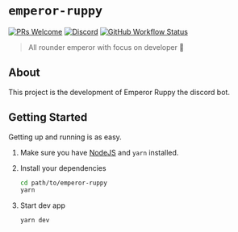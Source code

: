# `emperor-ruppy`

[![PRs Welcome](https://img.shields.io/badge/PRs-welcome-brightgreen.svg?style=flat-square)](http://makeapullrequest.com)
[![Discord](https://img.shields.io/discord/758271814153011201?style=flat-square&logo=discord&label=chat+and+discuss)](https://discord.gg/njSj2Nq "Developers Indonesia")
[![GitHub Workflow Status](https://img.shields.io/github/workflow/status/Ruppyio/emperor-ruppy/CI%20-%20Test%20Build%20%E2%9A%99%F0%9F%A4%96?label=CI&logo=github%20actions&style=flat-square)](https://github.com/Ruppyio/emperor-ruppy/actions "GitHub Actions")

> All rounder emperor with focus on developer 🐣

## About

This project is the development of Emperor Ruppy the discord bot.

## Getting Started

Getting up and running is as easy.

1. Make sure you have [NodeJS](https://nodejs.org/) and `yarn` installed.
2. Install your dependencies

   ```bash
   cd path/to/emperor-ruppy
   yarn
   ```

3. Start dev app

   ```bash
   yarn dev
   ```
